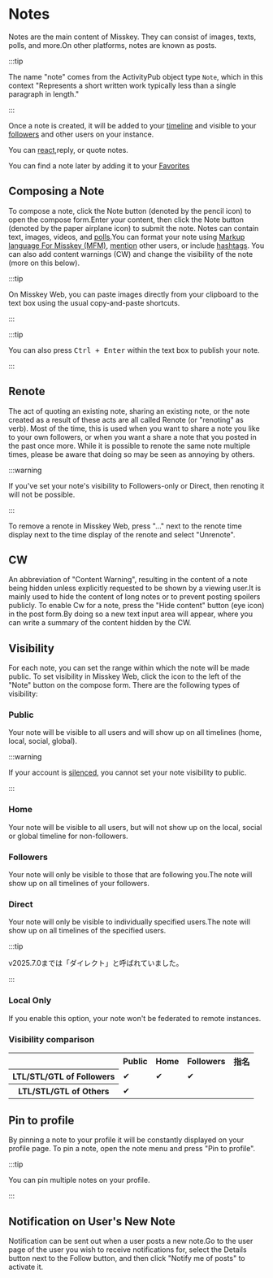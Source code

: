 # Notes

Notes are the main content of Misskey. They can consist of images, texts, polls, and more.On other platforms, notes are known as posts.

:::tip

The name "note" comes from the ActivityPub object type `Note`, which in this context "Represents a short written work typically less than a single paragraph in length."

:::

Once a note is created, it will be added to your [timeline](./timeline) and visible to your [followers](./follow) and other users on your instance.

You can [react](./reaction),reply, or quote notes.

You can find a note later by adding it to your [Favorites](./favorite)

## Composing a Note

To compose a note, click the Note button (denoted by the pencil icon) to open the compose form.Enter your content, then click the Note button (denoted by the paper airplane icon) to submit the note. Notes can contain text, images, videos, and [polls](./poll).You can format your note using [Markup language For Misskey (MFM)](./mfm), [mention](./mention) other users, or include [hashtags](./hashtag). You can also add content warnings (CW) and change the visibility of the note (more on this below).

:::tip

On Misskey Web, you can paste images directly from your clipboard to the text box using the usual copy-and-paste shortcuts.

:::

:::tip

You can also press <kbd class="key">Ctrl + Enter</kbd> within the text box to publish your note.

:::

## Renote

The act of quoting an existing note, sharing an existing note, or the note created as a result of these acts are all called Renote (or "renoting" as verb).
Most of the time, this is used when you want to share a note you like to your own followers, or when you want a share a note that you posted in the past once more.
While it is possible to renote the same note multiple times, please be aware that doing so may be seen as annoying by others.

:::warning

If you've set your note's visibility to Followers-only or Direct, then renoting it will not be possible.

:::

To remove a renote in Misskey Web, press "..." next to the renote time display next to the time display of the renote and select "Unrenote".

## CW

An abbreviation of "Content Warning", resulting in the content of a note being hidden unless explicitly requested to be shown by a viewing user.It is mainly used to hide the content of long notes or to prevent posting spoilers publicly.
To enable Cw for a note, press the "Hide content" button (eye icon) in the post form.By doing so a new text input area will appear, where you can write a summary of the content hidden by the CW.

## Visibility

For each note, you can set the range within which the note will be made public.
To set visibility in Misskey Web, click the icon to the left of the "Note" button on the compose form.
There are the following types of visibility:

### Public

Your note will be visible to all users and will show up on all timelines (home, local, social, global).

:::warning

If your account is [silenced](./silence), you cannot set your note visibility to public.

:::

### Home

Your note will be visible to all users, but will not show up on the local, social or global timeline for non-followers.

### Followers

Your note will only be visible to those that are following you.The note will show up on all timelines of your followers.

### Direct

Your note will only be visible to individually specified users.The note will show up on all timelines of the specified users.

:::tip

v2025.7.0までは「ダイレクト」と呼ばれていました。

:::

### Local Only

If you enable this option, your note won't be federated to remote instances.

### Visibility comparison

<table>
	<tbody><tr><th></th><th>Public</th><th>Home</th><th>Followers</th><th>指名</th></tr>
	<tr><th>LTL/STL/GTL of Followers</th><td>✔</td><td>✔</td><td>✔</td><td></td></tr>
	<tr><th>LTL/STL/GTL of Others</th><td>✔</td><td></td><td></td><td></td></tr>
</tbody></table>

## Pin to profile

By pinning a note to your profile it will be constantly displayed on your profile page.
To pin a note, open the note menu and press "Pin to profile".

:::tip

You can pin multiple notes on your profile.

:::

## Notification on User's New Note

Notification can be sent out when a user posts a new note.Go to the user page of the user you wish to receive notifications for, select the Details button next to the Follow button, and then click "Notify me of posts" to activate it.
